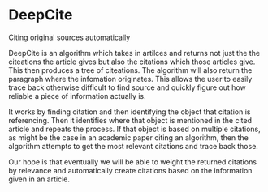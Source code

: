 # DeepCite
Citing original sources automatically

DeepCite is an algorithm which takes in artilces and returns not just the the citeations the article gives
but also the citations which those articles give. This then produces a tree of citeations. The algorithm 
will also return the paragraph where the infomation originates.
This allows the user to easily trace back otherwise difficult to find source and quickly figure out how reliable
a piece of information actually is.

It works by finding citation and then identifying the object that citation is referencing. Then it identifies
where that object is mentioned in the cited article and repeats the process. If that object is based on multiple
citations, as might be the case in an academic paper citing an algorithm, then the algorithm attempts to get the
most relevant citations and trace back those.

Our hope is that eventually we will be able to weight the returned citations by relevance and automatically
create citations based on the information given in an article.